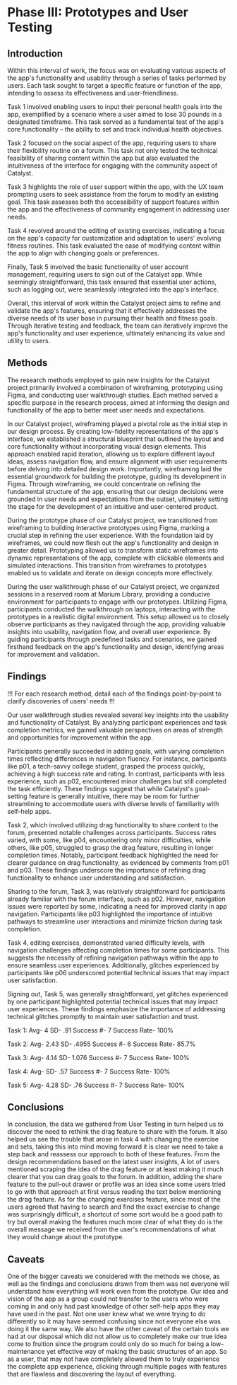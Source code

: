 # Phase III: Prototypes and User Testing


## Introduction

Within this interval of work, the focus was on evaluating various aspects of the app's functionality and usability through a series of tasks performed by users. Each task sought to target a specific feature or function of the app, intending to assess its effectiveness and user-friendliness.

Task 1 involved enabling users to input their personal health goals into the app, exemplified by a scenario where a user aimed to lose 30 pounds in a designated timeframe. This task served as a fundamental test of the app's core functionality – the ability to set and track individual health objectives.

Task 2 focused on the social aspect of the app, requiring users to share their flexibility routine on a forum. This task not only tested the technical feasibility of sharing content within the app but also evaluated the intuitiveness of the interface for engaging with the community aspect of Catalyst.

Task 3 highlights the role of user support within the app, with the UX team prompting users to seek assistance from the forum to modify an existing goal. This task assesses both the accessibility of support features within the app and the effectiveness of community engagement in addressing user needs.

Task 4 revolved around the editing of existing exercises, indicating a focus on the app's capacity for customization and adaptation to users' evolving fitness routines. This task evaluated the ease of modifying content within the app to align with changing goals or preferences.

Finally, Task 5 involved the basic functionality of user account management, requiring users to sign out of the Catalyst app. While seemingly straightforward, this task ensured that essential user actions, such as logging out, were seamlessly integrated into the app's interface.

Overall, this interval of work within the Catalyst project aims to refine and validate the app's features, ensuring that it effectively addresses the diverse needs of its user base in pursuing their health and fitness goals. Through iterative testing and feedback, the team can iteratively improve the app's functionality and user experience, ultimately enhancing its value and utility to users.


## Methods

The research methods employed to gain new insights for the Catalyst project primarily involved a combination of wireframing, prototyping using Figma, and conducting user walkthrough studies. Each method served a specific purpose in the research process, aimed at informing the design and functionality of the app to better meet user needs and expectations.

In our Catalyst project, wireframing played a pivotal role as the initial step in our design process. By creating low-fidelity representations of the app's interface, we established a structural blueprint that outlined the layout and core functionality without incorporating visual design elements. This approach enabled rapid iteration, allowing us to explore different layout ideas, assess navigation flow, and ensure alignment with user requirements before delving into detailed design work. Importantly, wireframing laid the essential groundwork for building the prototype, guiding its development in Figma. Through wireframing, we could concentrate on refining the fundamental structure of the app, ensuring that our design decisions were grounded in user needs and expectations from the outset, ultimately setting the stage for the development of an intuitive and user-centered product.

During the prototype phase of our Catalyst project, we transitioned from wireframing to building interactive prototypes using Figma, marking a crucial step in refining the user experience. With the foundation laid by wireframes, we could now flesh out the app's functionality and design in greater detail. Prototyping allowed us to transform static wireframes into dynamic representations of the app, complete with clickable elements and simulated interactions. This transition from wireframes to prototypes enabled us to validate and iterate on design concepts more effectively.

During the user walkthrough phase of our Catalyst project, we organized sessions in a reserved room at Marium Library, providing a conducive environment for participants to engage with our prototypes. Utilizing Figma, participants conducted the walkthrough on laptops, interacting with the prototypes in a realistic digital environment. This setup allowed us to closely observe participants as they navigated through the app, providing valuable insights into usability, navigation flow, and overall user experience. By guiding participants through predefined tasks and scenarios, we gained firsthand feedback on the app's functionality and design, identifying areas for improvement and validation.

## Findings

!!! For each research method, detail each of the findings point-by-point to clarify discoveries of users' needs !!!

Our user walkthrough studies revealed several key insights into the usability and functionality of Catalyst. By analyzing participant experiences and task completion metrics, we gained valuable perspectives on areas of strength and opportunities for improvement within the app.

Participants generally succeeded in adding goals, with varying completion times reflecting differences in navigation fluency. For instance, participants like p01, a tech-savvy college student, grasped the process quickly, achieving a high success rate and rating. In contrast, participants with less experience, such as p02, encountered minor challenges but still completed the task efficiently. These findings suggest that while Catalyst's goal-setting feature is generally intuitive, there may be room for further streamlining to accommodate users with diverse levels of familiarity with self-help apps.

Task 2, which involved utilizing drag functionality to share content to the forum, presented notable challenges across participants. Success rates varied, with some, like p04, encountering only minor difficulties, while others, like p05, struggled to grasp the drag feature, resulting in longer completion times. Notably, participant feedback highlighted the need for clearer guidance on drag functionality, as evidenced by comments from p01 and p03. These findings underscore the importance of refining drag functionality to enhance user understanding and satisfaction.

Sharing to the forum, Task 3, was relatively straightforward for participants already familiar with the forum interface, such as p02. However, navigation issues were reported by some, indicating a need for improved clarity in app navigation. Participants like p03 highlighted the importance of intuitive pathways to streamline user interactions and minimize friction during task completion.

Task 4, editing exercises, demonstrated varied difficulty levels, with navigation challenges affecting completion times for some participants. This suggests the necessity of refining navigation pathways within the app to ensure seamless user experiences. Additionally, glitches experienced by participants like p06 underscored potential technical issues that may impact user satisfaction.

Signing out, Task 5, was generally straightforward, yet glitches experienced by one participant highlighted potential technical issues that may impact user experiences. These findings emphasize the importance of addressing technical glitches promptly to maintain user satisfaction and trust.

Task 1: Avg- 4     SD- .91    Success #- 7  Success Rate- 100%

Task 2: Avg- 2.43  SD- .4955    Success #- 6  Success Rate- 85.7%

Task 3: Avg- 4.14  SD- 1.076     Success #- 7  Success Rate- 100%

Task 4: Avg-   SD- .57   Success #- 7  Success Rate- 100%

Task 5: Avg- 4.28  SD- .76   Success #- 7  Success Rate- 100%


## Conclusions

In conclusion, the data we gathered from User Testing in turn helped us to discover the need to rethink the drag feature to share with the forum. It also helped us see the trouble that arose in task 4 with changing the exercise and sets, taking this into mind moving forward it is clear we need to take a step back and reassess our approach to both of these features. From the design recommendations based on the latest user insights, A lot of users mentioned scraping the idea of the drag feature or at least making it much clearer that you can drag goals to the forum. In addition, adding the share feature to the pull-out drawer or profile was an idea since some users tried to go with that approach at first versus reading the text below mentioning the drag feature. As for the changing exercises feature, since most of the users agreed that having to search and find the exact exercise to change was surprisingly difficult, a shortcut of some sort would be a good path to try but overall making the features much more clear of what they do is the overall message we received from the user's recommendations of what they would change about the prototype.    


## Caveats

One of the bigger caveats we considered with the methods we chose, as well as the findings and conclusions drawn from them was not everyone will understand how everything will work even from the prototype. Our idea and vision of the app as a group could not transfer to the users who were coming in and only had past knowledge of other self-help apps they may have used in the past. Not one user knew what we were trying to do differently so it may have seemed confusing since not everyone else was doing it the same way. We also have the other caveat of the certain tools we had at our disposal which did not allow us to completely make our true idea come to fruition since the program could only do so much for being a low-maintenance yet effective way of making the basic structures of an app. So as a user, that may not have completely allowed them to truly experience the complete app experience, clicking through multiple pages with features that are flawless and discovering the layout of everything.   
